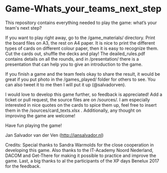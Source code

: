 # Game-Whats_your_teams_next_step
This repository contains everything needed to play the game: what’s your team's next step?

If you want to play right away, go to the /game_materials/ directory. Print the board files on A3, the rest on A4 paper. It is nice to print the different types of cards on different colour paper, then it is easy to recognize them. Cut the cards out, shuffle the decks and play! The deailed_rules.pdf contains details on all the rounds, and in /presentation/ there is a presentation that can help you to give an introduction to the game.

If you finish a game and the team feels okay to share the result, it would be great if you put photo in the /games_played/ folder for others to see. You can also tweet it to me then I will put it up (@salvadorven).

I would love to develop this game further, so feedback is appreciated! Add a ticket or pull request, the source files are on /sources/. I am especially interested in nice quotes on the cards to spice them up, feel free to insert them in the /sources/card_texts.xlsx . Additionally, any thought on improving the game are welcome!

Have fun playing the game!

Jan Salvador van der Ven
(http://jansalvador.nl)


Credits:
Special thanks to Sandra Warmolds for the close cooperation in developing this game. Also thanks to the IT-Academy Noord Nederland, DACOM and Get-There for making it possible to practice and improve the game. Last, a big thanks to al the participants of the XP days Benelux 2017 for the feedback.


